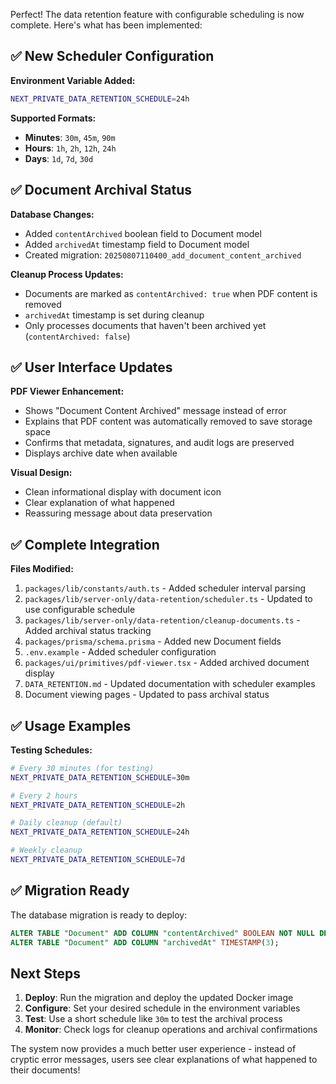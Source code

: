 Perfect! The data retention feature with configurable scheduling is now complete. Here's what has been implemented:

## ✅ **New Scheduler Configuration**

**Environment Variable Added:**
```bash
NEXT_PRIVATE_DATA_RETENTION_SCHEDULE=24h
```

**Supported Formats:**
- **Minutes**: `30m`, `45m`, `90m`
- **Hours**: `1h`, `2h`, `12h`, `24h`
- **Days**: `1d`, `7d`, `30d`

## ✅ **Document Archival Status**

**Database Changes:**
- Added `contentArchived` boolean field to Document model
- Added `archivedAt` timestamp field to Document model
- Created migration: `20250807110400_add_document_content_archived`

**Cleanup Process Updates:**
- Documents are marked as `contentArchived: true` when PDF content is removed
- `archivedAt` timestamp is set during cleanup
- Only processes documents that haven't been archived yet (`contentArchived: false`)

## ✅ **User Interface Updates**

**PDF Viewer Enhancement:**
- Shows "Document Content Archived" message instead of error
- Explains that PDF content was automatically removed to save storage space
- Confirms that metadata, signatures, and audit logs are preserved
- Displays archive date when available

**Visual Design:**
- Clean informational display with document icon
- Clear explanation of what happened
- Reassuring message about data preservation

## ✅ **Complete Integration**

**Files Modified:**
1. `packages/lib/constants/auth.ts` - Added scheduler interval parsing
2. `packages/lib/server-only/data-retention/scheduler.ts` - Updated to use configurable schedule
3. `packages/lib/server-only/data-retention/cleanup-documents.ts` - Added archival status tracking
4. `packages/prisma/schema.prisma` - Added new Document fields
5. `.env.example` - Added scheduler configuration
6. `packages/ui/primitives/pdf-viewer.tsx` - Added archived document display
7. `DATA_RETENTION.md` - Updated documentation with scheduler examples
8. Document viewing pages - Updated to pass archival status

## ✅ **Usage Examples**

**Testing Schedules:**
```bash
# Every 30 minutes (for testing)
NEXT_PRIVATE_DATA_RETENTION_SCHEDULE=30m

# Every 2 hours  
NEXT_PRIVATE_DATA_RETENTION_SCHEDULE=2h

# Daily cleanup (default)
NEXT_PRIVATE_DATA_RETENTION_SCHEDULE=24h

# Weekly cleanup
NEXT_PRIVATE_DATA_RETENTION_SCHEDULE=7d
```

## ✅ **Migration Ready**

The database migration is ready to deploy:
```sql
ALTER TABLE "Document" ADD COLUMN "contentArchived" BOOLEAN NOT NULL DEFAULT false;
ALTER TABLE "Document" ADD COLUMN "archivedAt" TIMESTAMP(3);
```

## Next Steps

1. **Deploy**: Run the migration and deploy the updated Docker image
2. **Configure**: Set your desired schedule in the environment variables
3. **Test**: Use a short schedule like `30m` to test the archival process
4. **Monitor**: Check logs for cleanup operations and archival confirmations

The system now provides a much better user experience - instead of cryptic error messages, users see clear explanations of what happened to their documents!
